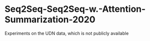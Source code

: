 # Seq2Seq-Seq2Seq-w.-Attention-Summarization-2020
Experiments on the UDN data, which is not publicly available
